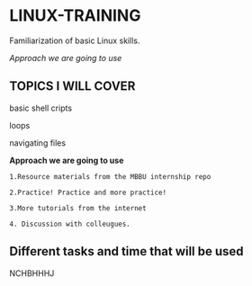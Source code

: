 # LINUX-TRAINING
Familiarization of basic Linux skills.


*Approach we are going to use*

## TOPICS I WILL COVER
basic shell cripts

loops 

navigating files 

**Approach we are going to use**

    1.Resource materials from the MBBU internship repo
    
    2.Practice! Practice and more practice!
    
    3.More tutorials from the internet
    
    4. Discussion with colleugues.
## Different tasks and time that will be used
NCHBHHHJ
